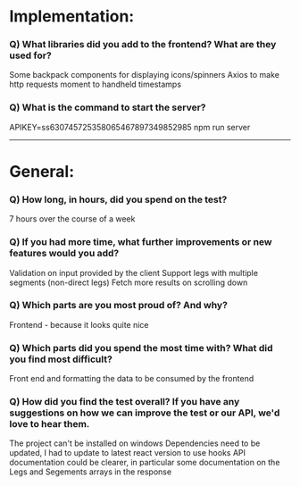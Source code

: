 # Implementation:

### Q) What libraries did you add to the frontend? What are they used for?
Some backpack components for displaying icons/spinners
Axios to make http requests
moment to handheld timestamps

### Q) What is the command to start the server?

APIKEY=ss630745725358065467897349852985 npm run server 

---

# General:

### Q) How long, in hours, did you spend on the test?
7 hours over the course of a week

### Q) If you had more time, what further improvements or new features would you add?
Validation on input provided by the client
Support legs with multiple segments (non-direct legs)
Fetch more results on scrolling down

### Q) Which parts are you most proud of? And why?
Frontend - because it looks quite nice

### Q) Which parts did you spend the most time with? What did you find most difficult?
Front end and formatting the data to be consumed by the frontend

### Q) How did you find the test overall? If you have any suggestions on how we can improve the test or our API, we'd love to hear them.
The project can't be installed on windows
Dependencies need to be updated, I had to update to latest react version to use hooks
API documentation could be clearer, in particular some documentation on the Legs and Segements arrays in the response